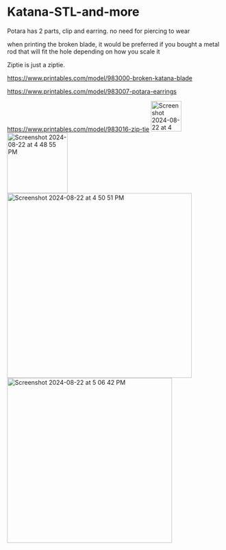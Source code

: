 # Katana-STL-and-more

Potara has 2 parts, clip and earring. no need for piercing to wear

when printing the broken blade, it would be preferred if you bought a metal rod that will fit the hole depending on how you scale it

Ziptie is just a ziptie.

https://www.printables.com/model/983000-broken-katana-blade

https://www.printables.com/model/983007-potara-earrings

https://www.printables.com/model/983016-zip-tie
<img width="71" alt="Screenshot 2024-08-22 at 4 48 44 PM" src="https://github.com/user-attachments/assets/67c36d5d-653f-46e3-ba6d-f7994949d2e6">
<img width="141" alt="Screenshot 2024-08-22 at 4 48 55 PM" src="https://github.com/user-attachments/assets/e88f5d54-19eb-43df-b4d5-4e986060958b">
<img width="431" alt="Screenshot 2024-08-22 at 4 50 51 PM" src="https://github.com/user-attachments/assets/46b05520-512f-43e5-b01e-fb1a66861204">
<img width="385" alt="Screenshot 2024-08-22 at 5 06 42 PM" src="https://github.com/user-attachments/assets/6c5391e2-22eb-4b83-bbba-7a0f10956935">
